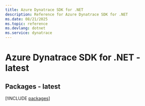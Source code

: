 ```yaml
---
title: Azure Dynatrace SDK for .NET
description: Reference for Azure Dynatrace SDK for .NET
ms.date: 08/21/2025
ms.topic: reference
ms.devlang: dotnet
ms.service: dynatrace
---
```

# Azure Dynatrace SDK for .NET - latest
## Packages - latest
[!INCLUDE [packages](dynatrace-index.md)]